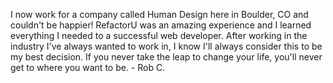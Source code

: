 I now work for a company called Human Design here in Boulder, CO and couldn't
be happier! RefactorU was an amazing experience and I learned everything I
needed to a successful web developer. After working in the industry I've
always wanted to work in, I know I'll always consider this to be my best
decision. If you never take the leap to change your life, you'll never get to
where you want to be. - Rob C.

